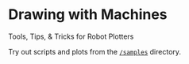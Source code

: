 # Drawing with Machines
Tools, Tips, &amp; Tricks for Robot Plotters


Try out scripts and plots from the [`/samples`](https://github.com/madelinegannon/drawing_with_machines/samples) directory.
